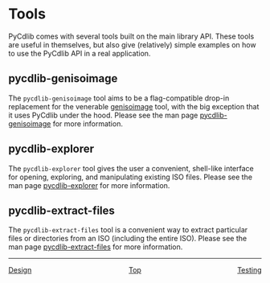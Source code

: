 # Tools

PyCdlib comes with several tools built on the main library API.  These tools are useful in themselves, but also give (relatively) simple examples on how to use the PyCdlib API in a real application.

## pycdlib-genisoimage
The `pycdlib-genisoimage` tool aims to be a flag-compatible drop-in replacement for the venerable [genisoimage](https://linux.die.net/man/1/genisoimage) tool, with the big exception that it uses PyCdlib under the hood.  Please see the man page [pycdlib-genisoimage](pycdlib-genisoimage.html) for more information.

## pycdlib-explorer
The `pycdlib-explorer` tool gives the user a convenient, shell-like interface for opening, exploring, and manipulating existing ISO files.  Please see the man page [pycdlib-explorer](pycdlib-explorer.html) for more information.

## pycdlib-extract-files
The `pycdlib-extract-files` tool is a convenient way to extract particular files or directories from an ISO (including the entire ISO).  Please see the man page [pycdlib-extract-files](pycdlib-extract-files.html) for more information.

---

<div style="width: 100%; display: table;">
  <div style="display: table-row;">
    <div style="width: 33%; display: table-cell; text-align: left;">
      <a href="design.html">Design</a>
    </div>
    <div style="width: 33%; display: table-cell; text-align: center;">
      <a href="https://clalancette.github.io/gh-page-tester/">Top</a>
    </div>
    <div style="width: 33%; display: table-cell; text-align: right;">
      <a href="testing.html">Testing</a>
    </div>
</div>
